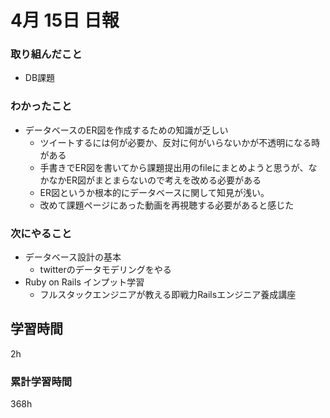 #  4月 15日 日報
###  取り組んだこと
  * DB課題
### わかったこと
  * データベースのER図を作成するための知識が乏しい
    * ツイートするには何が必要か、反対に何がいらないかが不透明になる時がある
    * 手書きでER図を書いてから課題提出用のfileにまとめようと思うが、なかなかER図がまとまらないので考えを改める必要がある
    * ER図というか根本的にデータベースに関して知見が浅い。
    * 改めて課題ページにあった動画を再視聴する必要があると感じた
### 次にやること
  * データベース設計の基本
    * twitterのデータモデリングをやる
  * Ruby on Rails インプット学習
    * フルスタックエンジニアが教える即戦力Railsエンジニア養成講座
##  学習時間

2h

###  累計学習時間
368h 
